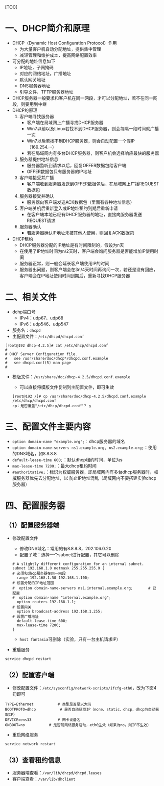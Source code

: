 [TOC]

# 一、DHCP简介和原理

- DHCP（Dynamic Host Configuration Protocol）作用
  - 为大量客户机自动分配地址，提供集中管理
  - 减轻管理和维护成本，提高网络配置效率
- 可分配的地址信息如下
  - IP地址，子网掩码
  - 对应的网络地址，广播地址
  - 默认网关地址
  - DNS服务器地址
  - 引导文件、TFTP服务器地址
- DHCP服务器一般要求和客户机在同一网段，才可以分配地址，若不在同一网段，则要用到中继
- DHCP的原理
  1. 客户端寻找服务器
     - 客户端在局域网上广播寻找DHCP服务器
     - Win7以前以及Linux若找不到DHCP服务器，则会每隔一段时间就广播一次
     - Win7以后若找不到DHCP服务器，则会自动配置一个假IP（169.254.···）
     - 若在局域网内有多台DHCP服务器，则客户机会选择响应最快的服务器
  2. 服务器提供地址信息
     - 服务器监听到请求以后，回复OFFER数据包给客户端
     - OFFER数据包只有服务器的IP地址
  3. 客户端接受并广播
     - 客户端收到服务器发送到OFFER数据包后，在局域网上广播REQUEST数据包
  4. 服务器接受并确认
     - 服务器向客户端发送ACK数据包（里面有各种地址信息）
  5. 客户端关机后重新登入或IP地址租约到期后重新申请
     - 在客户端本地已经有DHCP服务器的地址，直接向服务器发送REQUEST请求
  6. 服务器确认
     - 若服务器确认IP地址未被其他人使用，则回复ACK数据包
- DHCP租约
  - DHCP服务器分配的IP地址是有时间限制的，假设为n天
  - 在使用了IP地址时间为n/2天时，客户端会询问服务器是否能增加IP使用时间
  - 服务器正常，则一般会延长客户端使用IP的时间
  - 服务器出问题，则客户端会在3n/4天时间再询问一次，若还是没有回应，客户端会在IP地址使用时间到期后，重新寻找DHCP服务器

# 二、相关文件

- dchp端口号
  - IPv4：udp67、udp68
  - IPv6：udp546、udp547
- 服务名：`dhcpd`
- 主配置文件：`/etc/dhcpd/dhcpd.conf`

```shell
[root@192 dhcp-4.2.5]# cat /etc/dhcp/dhcpd.conf 
#
# DHCP Server Configuration file.
#   see /usr/share/doc/dhcp*/dhcpd.conf.example
#   see dhcpd.conf(5) man page
#
```

- 模版文件：`/usr/share/doc/dhcp-4.2.5/dhcpd.conf.example `

  - 可以直接将模版文件复制到主配置文件，即可生效

  ```shell
  [root@192 /]# cp /usr/share/doc/dhcp-4.2.5/dhcpd.conf.example /etc/dhcp/dhcpd.conf 
  cp：是否覆盖"/etc/dhcp/dhcpd.conf"？ y
  ```

# 三、配置文件主要内容

- `option domain-name "example.org";`：dhcp服务器的域名
- `option domain-name-servers ns1.example.org, ns2.example.org;`：使用的DNS域名，如8.8.8.8
- `default-lease-time 600;`：默认dhcp租约时间，单位为s
- `max-lease-time 7200;`：最大dhcp租约时间
- `#authoritative;`：标识为权威服务器，即局域网内有多台dhcp服务器时，权威服务器优先去分配地址，以
                                      防止IP地址混乱（局域网内不要搭建实验dhcp服务器）

# 四、配置服务器

## （1）配置服务器端

- 修改配置文件

  - 修改DNS域名：常用的有8.8.8.8，202.106.0.20
  - 配置子域：选择一个subnet进行配置，其它可以删除

  ```shell
  # A slightly different configuration for an internal subnet.
  subnet 192.168.1.0 netmask 255.255.255.0 {							  # 必须和dhcp服务器在同一网段
    range 192.168.1.50 192.168.1.100;											  # 设置分配的IP地址范围
  #  option domain-name-servers ns1.internal.example.org;		# 已配置
  #  option domain-name "internal.example.org";
    option routers 192.168.1.1;															# 设置网关
    option broadcast-address 192.168.1.255;									# 设置广播地址
    default-lease-time 600;
    max-lease-time 7200;
  }
  ```

  - `host fantasia`可删除（实验，只有一台主机请求IP）

- 重启服务

```shell
service dhcpd restart
```

## （2）配置客户端

- 修改配置文件：`/etc/sysconfig/network-scripts/ifcfg-eth0`，改为下面4句即可

```shell
TYPE=Ethernet			# 类型是否是以太网
BOOTPROTO=dhcp			 # 是否自动获取IP（none、static、dhcp，dhcp为自动获取IP）
DEVICE=ens33			# 网卡设备名											
ONBOOT=no			# 是否随网络服务启动，eth0生效（如果为no，则IP不生效）
```

- 重启网络服务

```shell
service network restart
```

## （3）查看租约信息

- 服务器端查看：`/var/lib/dhcpd/dhcpd.leases`
- 客户端查看：`/var/lib/dhclient`